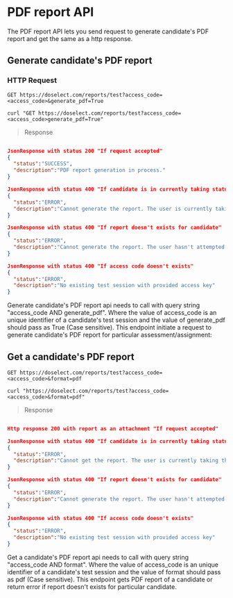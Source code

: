 # PDF report API

The PDF report API lets you send request to generate candidate's PDF report and get the same as a http response. 

## Generate candidate's PDF report

### HTTP Request

`GET https://doselect.com/reports/test?access_code=<access_code>&generate_pdf=True`


```shell
curl "GET https://doselect.com/reports/test?access_code=<access_code>generate_pdf=True"
```

> Response 

```json

JsonResponse with status 200 "If request accepted"
{
  "status":"SUCCESS",
  "description":"PDF report generation in process."
}

JsonResponse with status 400 "If candidate is in currently taking status"
{
  "status":"ERROR",
  "description":"Cannot generate the report. The user is currently taking the test."
}

JsonResponse with status 400 "If report doesn't exists for candidate"
{
  "status":"ERROR",
  "description":"Cannot generate the report. The user hasn't attempted the test."
}

JsonResponse with status 400 "If access code doesn't exists"
{
  "status":"ERROR",
  "description":"No existing test session with provided access key"
}

```

Generate candidate's PDF report api needs to call with query string "access_code AND generate_pdf". Where the value of access_code is an unique identifier of a candidate's test session and the value of generate_pdf should pass as True (Case sensitive). This endpoint initiate a request to generate candidate's PDF report for particular assessment/assignment:

## Get a candidate's PDF report

`GET https://doselect.com/reports/test?access_code=<access_code>&format=pdf`


```shell
curl "https://doselect.com/reports/test?access_code=<access_code>&format=pdf"
```

> Response 

```json

Http response 200 with report as an attachment "If request accepted"

JsonResponse with status 400 "If candidate is in currently taking status"
{
  "status":"ERROR",
  "description":"Cannot get the report. The user is currently taking the test."
}

JsonResponse with status 400 "If report doesn't exists for candidate"
{
  "status":"ERROR",
  "description":"Cannot generate the report. The user hasn't attempted the test."
}

JsonResponse with status 400 "If access code doesn't exists"
{
  "status":"ERROR",
  "description":"No existing test session with provided access key"
}

```

Get a candidate's PDF report api needs to call with query string "access_code AND format". Where the value of access_code is an unique identifier of a candidate's test session and the value of format should pass as pdf (Case sensitive). This endpoint gets PDF report of a candidate or return error if report doesn't exists for particular candidate.
 




















